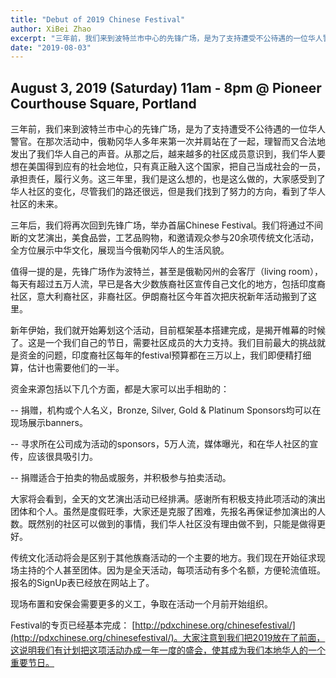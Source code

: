 ```yaml
---
title: "Debut of 2019 Chinese Festival"
author: XiBei Zhao
excerpt: "三年前，我们来到波特兰市中心的先锋广场，是为了支持遭受不公待遇的一位华人警官。三年后，我们将再次回到先锋广场，举办首届Chinese Festival。我们将通过不间断的文艺演出，美食品尝，工艺品购物，和邀请观众参与20余项传统文化活动，全方位展示中华文化，展现当今俄勒冈华人的生活风貌。我们有计划把这项活动办成一年一度的盛会，使其成为我们本地华人的一个重要节日。"
date: "2019-08-03"
---
```


## August 3, 2019 (Saturday) 11am - 8pm @ Pioneer Courthouse Square, Portland

三年前，我们来到波特兰市中心的先锋广场，是为了支持遭受不公待遇的一位华人警官。在那次活动中，俄勒冈华人多年来第一次并肩站在了一起，理智而又合法地发出了我们华人自己的声音。从那之后，越来越多的社区成员意识到，我们华人要想在美国得到应有的社会地位，只有真正融入这个国家，把自己当成社会的一员，承担责任，履行义务。这三年里，我们是这么想的，也是这么做的，大家感受到了华人社区的变化，尽管我们的路还很远，但是我们找到了努力的方向，看到了华人社区的未来。

三年后，我们将再次回到先锋广场，举办首届Chinese Festival。我们将通过不间断的文艺演出，美食品尝，工艺品购物，和邀请观众参与20余项传统文化活动，全方位展示中华文化，展现当今俄勒冈华人的生活风貌。

值得一提的是，先锋广场作为波特兰，甚至是俄勒冈州的会客厅（living room），每天有超过五万人流，早已是各大少数族裔社区宣传自己文化的地方，包括印度裔社区，意大利裔社区，非裔社区。伊朗裔社区今年首次把庆祝新年活动搬到了这里。

新年伊始，我们就开始筹划这个活动，目前框架基本搭建完成，是揭开帷幕的时候了。这是一个我们自己的节日，需要社区成员的大力支持。我们目前最大的挑战就是资金的问题，印度裔社区每年的festival预算都在三万以上，我们即便精打细算，估计也需要他们的一半。

资金来源包括以下几个方面，都是大家可以出手相助的：

-- 捐赠，机构或个人名义，Bronze, Silver, Gold & Platinum Sponsors均可以在现场展示banners。

-- 寻求所在公司成为活动的sponsors，5万人流，媒体曝光，和在华人社区的宣传，应该很具吸引力。

-- 捐赠适合于拍卖的物品或服务，并积极参与拍卖活动。

大家将会看到，全天的文艺演出活动已经排满。感谢所有积极支持此项活动的演出团体和个人。虽然是度假旺季，大家还是克服了困难，先报名再保证参加演出的人数。既然别的社区可以做到的事情，我们华人社区没有理由做不到，只能是做得更好。

传统文化活动将会是区别于其他族裔活动的一个主要的地方。我们现在开始征求现场主持的个人甚至团体。因为是全天活动，每项活动有多个名额，方便轮流值班。报名的SignUp表已经放在网站上了。

现场布置和安保会需要更多的义工，争取在活动一个月前开始组织。

Festival的专页已经基本完成： [http://pdxchinese.org/chinesefestival/](http://pdxchinese.org/chinesefestival/)。大家注意到我们把2019放在了前面，这说明我们有计划把这项活动办成一年一度的盛会，使其成为我们本地华人的一个重要节日。
